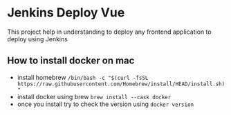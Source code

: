 # Jenkins Deploy Vue
This project help in understanding to deploy any frontend application to deploy using Jenkins

## How to install docker on mac
- install homebrew `/bin/bash -c "$(curl -fsSL https://raw.githubusercontent.com/Homebrew/install/HEAD/install.sh)"`
- install docker using brew `brew install --cask docker`
- once you install try to check the version using `docker version`



